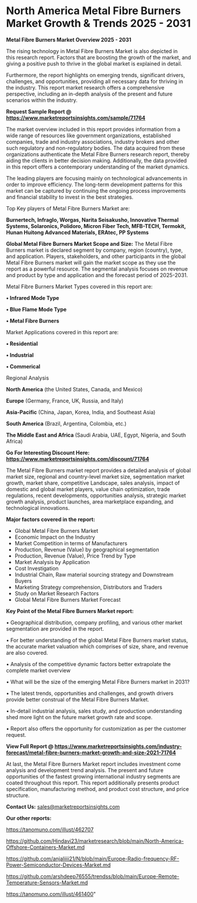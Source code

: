 # North America Metal Fibre Burners Market Growth & Trends 2025 - 2031

<Strong> Metal Fibre Burners Market Overview 2025 - 2031</strong>

The rising technology in Metal Fibre Burners Market is also depicted in this research report. Factors that are boosting the growth of the market, and giving a positive push to thrive in the global market is explained in detail.

Furthermore, the report highlights on emerging trends, significant drivers, challenges, and opportunities, providing all necessary data for thriving in the industry. This report market research offers a comprehensive perspective, including an in-depth analysis of the present and future scenarios within the industry.

<strong>Request Sample Report @ <a href=https://www.marketreportsinsights.com/sample/71764>https://www.marketreportsinsights.com/sample/71764</a></strong>

The market overview included in this report provides information from a wide range of resources like government organizations, established companies, trade and industry associations, industry brokers and other such regulatory and non-regulatory bodies. The data acquired from these organizations authenticate the Metal Fibre Burners research report, thereby aiding the clients in better decision making. Additionally, the data provided in this report offers a contemporary understanding of the market dynamics.

The leading players are focusing mainly on technological advancements in order to improve efficiency. The long-term development patterns for this market can be captured by continuing the ongoing process improvements and financial stability to invest in the best strategies.

Top Key players of Metal Fibre Burners Market are:

<strong>Burnertech, Infraglo, Worgas, Narita Seisakusho, Innovative Thermal Systems, Solaronics, Polidoro, Micron Fiber Tech, MFB-TECH, Termokit, Hunan Huitong Advanced Materials, ERAtec, PP Systems</strong>

<strong><b>Global Metal Fibre Burners Market Scope and Size:</b></strong>
The Metal Fibre Burners market is declared segment by company, region (country), type, and application. Players, stakeholders, and other participants in the global Metal Fibre Burners market will gain the market scope as they use the report as a powerful resource. The segmental analysis focuses on revenue and product by type and application and the forecast period of 2025-2031.

Metal Fibre Burners Market Types covered in this report are:

<strong>• Infrared Mode Type

• Blue Flame Mode Type

• Metal Fibre Burners</strong>

Market Applications covered in this report are:

<strong>• Residential

• Industrial

• Commerical</strong> 

Regional Analysis

<strong>North America</strong> (the United States, Canada, and Mexico)

<strong>Europe</strong> (Germany, France, UK, Russia, and Italy)

<strong>Asia-Pacific</strong> (China, Japan, Korea, India, and Southeast Asia)

<strong>South America</strong> (Brazil, Argentina, Colombia, etc.)

<strong>The Middle East and Africa</strong> (Saudi Arabia, UAE, Egypt, Nigeria, and South Africa)

<strong>Go For Interesting Discount Here: <a href=https://www.marketreportsinsights.com/discount/71764>https://www.marketreportsinsights.com/discount/71764</a></strong>

The Metal Fibre Burners market report provides a detailed analysis of global market size, regional and country-level market size, segmentation market growth, market share, competitive Landscape, sales analysis, impact of domestic and global market players, value chain optimization, trade regulations, recent developments, opportunities analysis, strategic market growth analysis, product launches, area marketplace expanding, and technological innovations.

<strong><b>Major factors covered in the report:</b></strong>
<ul>
  <li>Global Metal Fibre Burners Market </li>
  <li>Economic Impact on the Industry</li>
  <li>Market Competition in terms of Manufacturers</li>
  <li>Production, Revenue (Value) by geographical segmentation</li>
  <li>Production, Revenue (Value), Price Trend by Type</li>
  <li>Market Analysis by Application</li>
  <li>Cost Investigation</li>
  <li>Industrial Chain, Raw material sourcing strategy and Downstream Buyers</li>
  <li>Marketing Strategy comprehension, Distributors and Traders</li>
  <li>Study on Market Research Factors</li>
  <li>Global Metal Fibre Burners Market Forecast</li>
</ul>

<strong><b>Key Point of the Metal Fibre Burners Market report:</b></strong>

• Geographical distribution, company profiling, and various other market segmentation are provided in the report.

• For better understanding of the global Metal Fibre Burners market status, the accurate market valuation which comprises of size, share, and revenue are also covered.

• Analysis of the competitive dynamic factors better extrapolate the complete market overview

• What will be the size of the emerging Metal Fibre Burners market in 2031?

• The latest trends, opportunities and challenges, and growth drivers provide better construal of the Metal Fibre Burners Market.

• In-detail industrial analysis, sales study, and production understanding shed more light on the future market growth rate and scope.

• Report also offers the opportunity for customization as per the customer request.

<strong><b>View Full Report @ <a href=https://www.marketreportsinsights.com/industry-forecast/metal-fibre-burners-market-growth-and-size-2021-71764>https://www.marketreportsinsights.com/industry-forecast/metal-fibre-burners-market-growth-and-size-2021-71764</a></b></strong>


At last, the Metal Fibre Burners Market report includes investment come analysis and development trend analysis. The present and future opportunities of the fastest growing international industry segments are coated throughout this report. This report additionally presents product specification, manufacturing method, and product cost structure, and price structure.

<strong>Contact Us:</strong>
sales@marketreportsinsights.com

<strong>Our other reports:</strong>

<a href=https://tanomuno.com/illust/462707>https://tanomuno.com/illust/462707</a>

<a href=https://github.com/Hindavi23/marketresearch/blob/main/North-America-Offshore-Containers-Market.md>https://github.com/Hindavi23/marketresearch/blob/main/North-America-Offshore-Containers-Market.md</a>

<a href=https://github.com/anjaliiii21/N/blob/main/Europe-Radio-frequency-RF-Power-Semiconductor-Devices-Market.md>https://github.com/anjaliiii21/N/blob/main/Europe-Radio-frequency-RF-Power-Semiconductor-Devices-Market.md</a>

<a href=https://github.com/arshdeep76555/trendss/blob/main/Europe-Remote-Temperature-Sensors-Market.md>https://github.com/arshdeep76555/trendss/blob/main/Europe-Remote-Temperature-Sensors-Market.md</a>

<a href=https://tanomuno.com/illust/461400>https://tanomuno.com/illust/461400</a>"
